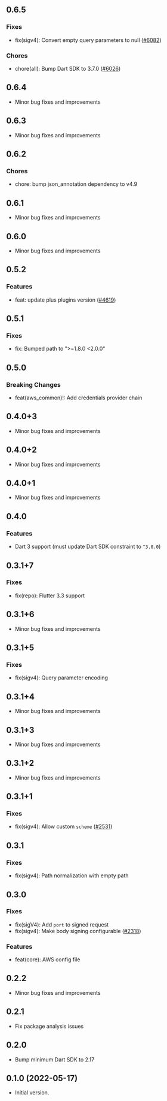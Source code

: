## 0.6.5

### Fixes
- fix(sigv4): Convert empty query parameters to null ([#6082](https://github.com/aws-amplify/amplify-flutter/pull/6082))

### Chores
- chore(all): Bump Dart SDK to 3.7.0 ([#6026](https://github.com/aws-amplify/amplify-flutter/pull/6026))

## 0.6.4

- Minor bug fixes and improvements

## 0.6.3

- Minor bug fixes and improvements

## 0.6.2

### Chores
- chore: bump json_annotation dependency to v4.9

## 0.6.1

- Minor bug fixes and improvements

## 0.6.0

- Minor bug fixes and improvements

## 0.5.2

### Features
- feat: update plus plugins version ([#4619](https://github.com/aws-amplify/amplify-flutter/pull/4619))

## 0.5.1

### Fixes
- fix: Bumped path to ">=1.8.0 <2.0.0"

## 0.5.0

### Breaking Changes
- feat(aws_common)!: Add credentials provider chain

## 0.4.0+3

- Minor bug fixes and improvements

## 0.4.0+2

- Minor bug fixes and improvements

## 0.4.0+1

- Minor bug fixes and improvements

## 0.4.0

### Features
- Dart 3 support (must update Dart SDK constraint to `^3.0.0`)

## 0.3.1+7

### Fixes
- fix(repo): Flutter 3.3 support

## 0.3.1+6

- Minor bug fixes and improvements

## 0.3.1+5

### Fixes
- fix(sigv4): Query parameter encoding

## 0.3.1+4

- Minor bug fixes and improvements

## 0.3.1+3

- Minor bug fixes and improvements

## 0.3.1+2

- Minor bug fixes and improvements

## 0.3.1+1

### Fixes
- fix(sigv4): Allow custom `scheme` ([#2531](https://github.com/aws-amplify/amplify-flutter/pull/2531))

## 0.3.1

### Fixes
- fix(sigv4): Path normalization with empty path

## 0.3.0

### Fixes
- fix(sigV4): Add `port` to signed request
- fix(sigv4): Make body signing configurable ([#2318](https://github.com/aws-amplify/amplify-flutter/pull/2318))

### Features
- feat(core): AWS config file

## 0.2.2

- Minor bug fixes and improvements

## 0.2.1

- Fix package analysis issues

## 0.2.0

- Bump minimum Dart SDK to 2.17

## 0.1.0 (2022-05-17)

- Initial version.
